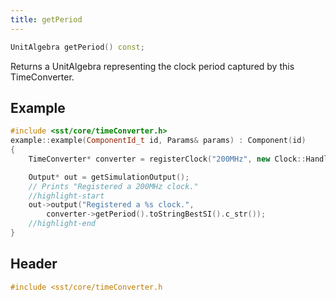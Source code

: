 ```yaml
---
title: getPeriod
---
```


```cpp
UnitAlgebra getPeriod() const;
```

Returns a UnitAlgebra representing the clock period captured by this TimeConverter. 

## Example

<!--- SOURCE_CODE: None --->
```cpp
#include <sst/core/timeConverter.h>
example::example(ComponentId_t id, Params& params) : Component(id) 
{
    TimeConverter* converter = registerClock("200MHz", new Clock::Handler2<example, &example::clockHandler>(this));

    Output* out = getSimulationOutput();
    // Prints "Registered a 200MHz clock."
    //highlight-start
    out->output("Registered a %s clock.",
        converter->getPeriod().toStringBestSI().c_str());
    //highlight-end
}
```

## Header
```cpp
#include <sst/core/timeConverter.h
```
